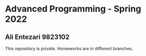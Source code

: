# Advanced Programming - Spring 2022
## Ali Entezari 9823102
This repository is private. Homeworks are in different branches.
